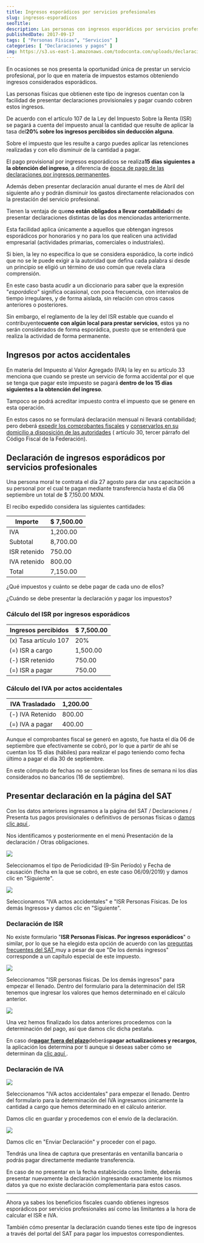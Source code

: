 ```yaml
---
title: Ingresos esporádicos por servicios profesionales
slug: ingresos-esporadicos
seoTitle:
description: Las personas con ingresos esporádicos por servicios profesionales, presentan declaraciones cuando obtengan efectivamente dichos ingresos.
publishedDate: 2017-09-17
tags: [ "Personas Físicas", "Servicios" ]
categories: [ "Declaraciones y pagos" ]
img: https://s3.us-east-1.amazonaws.com/todoconta.com/uploads/declaracion-impuestos-servicios-profesionales.jpeg
---
```



En ocasiones se nos presenta la oportunidad única de prestar un servicio profesional, por lo que en materia de impuestos
estamos obteniendo ingresos considerados esporádicos.

Las personas físicas que obtienen este tipo de ingresos cuentan con la facilidad de presentar declaraciones
provisionales y pagar cuando cobren estos ingresos.

De acuerdo con el artículo 107 de la Ley del Impuesto Sobre la Renta (ISR) se pagará a cuenta del impuesto anual la
cantidad que resulte de aplicar la tasa del**20% sobre los ingresos percibidos sin deducción alguna**.

Sobre el impuesto que les resulte a cargo puedes aplicar las retenciones realizadas y con ello disminuir de la cantidad
a pagar.

El pago provisional por ingresos esporádicos se realiza**15 días siguientes a la obtención del ingreso**, a diferencia
de [época de pago de las declaraciones por ingresos permanentes](/.com/cuando-pagar-impuestos/).

Además deben presentar declaración anual durante el mes de Abril del siguiente año y podrán disminuir los gastos
directamente relacionados con la prestación del servicio profesional.

Tienen la ventaja de que**no están obligados a llevar contabilidad**ni de presentar declaraciones distintas de las dos
mencionadas anteriormente.

Esta facilidad aplica únicamente a aquellos que obtengan ingresos esporádicos por honorarios y no para los que realicen
una actividad empresarial (actividades primarias, comerciales o industriales).

Si bien, la ley no específica lo que se considera esporádico, la corte indicó que no se le puede exigir a la autoridad
que defina cada palabra si desde un principio se eligió un término de uso común que revela clara comprensión.

En este caso basta acudir a un diccionario para saber que la expresión "*esporádico*" significa ocasional, con poca
frecuencia, con intervalos de tiempo irregulares, y de forma aislada, sin relación con otros casos anteriores o
posteriores.

Sin embargo, el reglamento de la ley del ISR estable que cuando el contribuyente**cuente con algún local para prestar
servicios**, estos ya no serán considerados de forma esporádica, puesto que se entenderá que realiza la actividad de
forma permanente.




Ingresos por actos accidentales
-------------------------------




En materia del Impuesto al Valor Agregado (IVA) la ley en su artículo 33 menciona que cuando se preste un servicio de
forma accidental por el que se tenga que pagar este impuesto se pagará **dentro de los 15 días siguientes a la obtención
del ingreso**.

Tampoco se podrá acreditar impuesto contra el impuesto que se genere en esta operación.

En estos casos no se formulará declaración mensual ni llevará contabilidad; pero
deberá [expedir los comprobantes fiscales](/generar-facturas-electronicas)
y [conservarlos en su domicilio a disposición de las autoridades](/conservar-contabilidad-plazo/) (
artículo 30, tercer párrafo del Código Fiscal de la Federación).




Declaración de ingresos esporádicos por servicios profesionales
---------------------------------------------------------------




Una persona moral te contrata el día 27 agosto para dar una capacitación a su personal por el cual te pagan mediante
transferencia hasta el día 06 septiembre un total de $ 7,150\.00 MXN.

El recibo expedido considera las siguientes cantidades:

| Importe      | $ 7,500\.00 |
|--------------|-------------|
| IVA          | 1,200\.00   |
| Subtotal     | 8,700\.00   |
| ISR retenido | 750\.00     |
| IVA retenido | 800\.00     |
| Total        | 7,150\.00   |

¿Qué impuestos y cuánto se debe pagar de cada uno de ellos?

¿Cuándo se debe presentar la declaración y pagar los impuestos?

### Cálculo del ISR por ingresos esporádicos

| Ingresos percibidos   | $ 7,500\.00 |
|-----------------------|-------------|
| (x) Tasa artículo 107 | 20%         |
| (\=) ISR a cargo      | 1,500\.00   |
| (\-) ISR retenido     | 750\.00     |
| (\=) ISR a pagar      | 750\.00     |

### Cálculo del IVA por actos accidentales

| IVA Trasladado    | 1,200\.00 |
|-------------------|-----------|
| (\-) IVA Retenido | 800\.00   |
| (\=) IVA a pagar  | 400\.00   |

Aunque el comprobantes fiscal se generó en agosto, fue hasta el día 06 de septiembre que efectivamente se cobró, por lo
que a partir de ahí se cuentan los 15 días (hábiles) para realizar el pago teniendo como fecha último a pagar el día 30
de septiembre.

En este cómputo de fechas no se consideran los fines de semana ni los días considerados no bancarios (16 de septiembre).




Presentar declaración en la página del SAT
------------------------------------------




Con los datos anteriores ingresamos a la página del SAT / Declaraciones / Presenta tus pagos provisionales o definitivos
de personas físicas o [damos clic aquí
](https://loginda.siat.sat.gob.mx/nidp/wsfed/ep?id=ciec&sid=0&option=credential&sid=0).

Nos identificamos y posteriormente en el menú Presentación de la declaración / Otras obligaciones.

![](https://s3-us-west-1.amazonaws.com/todoconta/2020/05/0101_seleccionar-periodo.png)

Seleccionamos el tipo de Periodicidad (9\-Sin Período) y Fecha de causación (fecha en la que se cobró, en este caso
06/09/2019\) y damos clic en "Siguiente".

![](https://s3-us-west-1.amazonaws.com/todoconta/2020/05/0102_seleccionar-obligaciones.png)

Seleccionamos "IVA actos accidentales" e "ISR Personas Físicas. De los demás Ingresos» y damos clic en "Siguiente".

### Declaración de ISR

No existe formulario "**ISR Personas Físicas. Por ingresos esporádicos**" o similar, por lo que se ha elegido esta
opción de acuerdo con las [preguntas frecuentes del SAT
](https://aplicaciones.sat.gob.mx/respuestafiscal/frmSearchResult.aspx?dato=pago)muy a pesar de que "De los demás
ingresos" corresponde a un capítulo especial de este impuesto.

![](https://s3-us-west-1.amazonaws.com/todoconta/2020/05/0103_listado-formularios.png)

Seleccionamos "ISR personas físicas. De los demás ingresos" para empezar el llenado. Dentro del formulario para la
determinación del ISR tenemos que ingresar los valores que hemos determinado en el cálculo anterior.

![](https://s3-us-west-1.amazonaws.com/todoconta/2020/05/0104_formulario-r11-isr.png)

Una vez hemos finalizado los datos anteriores procedemos con la determinación del pago, así que damos clic dicha
pestaña.

En caso de[**pagar fuera del plazo**](/cuando-pagar-impuestos/)deberás**pagar actualizaciones y
recargos**, la aplicación los determina por ti aunque si deseas saber cómo se determinan da [clic aquí
](https://sicastro.com/actualizaciones-y-recargos/).

### Declaración de IVA

![](https://s3-us-west-1.amazonaws.com/todoconta/2020/05/0105_formulario-r23-iva.png)

Seleccionamos "IVA actos accidentales" para empezar el llenado. Dentro del formulario para la determinación del IVA
ingresamos únicamente la cantidad a cargo que hemos determinado en el cálculo anterior.

Damos clic en guardar y procedemos con el envío de la declaración.

![](https://s3-us-west-1.amazonaws.com/todoconta/2020/05/0106_envio-declaracion.png)

Damos clic en "Enviar Declaración" y proceder con el pago.

Tendrás una línea de captura que presentarás en ventanilla bancaria o podrás pagar directamente mediante transferencia.

En caso de no presentar en la fecha establecida como límite, deberás presentar nuevamente la declaración ingresando
exactamente los mismos datos ya que no existe declaración complementaria para estos casos.






---




Ahora ya sabes los beneficios fiscales cuando obtienes ingresos esporádicos por servicios profesionales así como las
limitantes a la hora de calcular el ISR e IVA.

También cómo presentar la declaración cuando tienes este tipo de ingresos a través del portal del SAT para pagar los
impuestos correspondientes.



